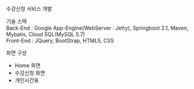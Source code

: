 수강신청 서비스 개발

기술 스택<br>
Back-End : Google App-Engine(WebServer : Jetty), Springboot 2.1, Maven, Mybatis, Cloud SQL(MySQL 5.7)<br>
Front-End : JQuery, BootStrap, HTML5, CSS

화면 구성<br>
- Home 화면<br>
- 수강신청 화면<br>
- 개인시간표<br>
